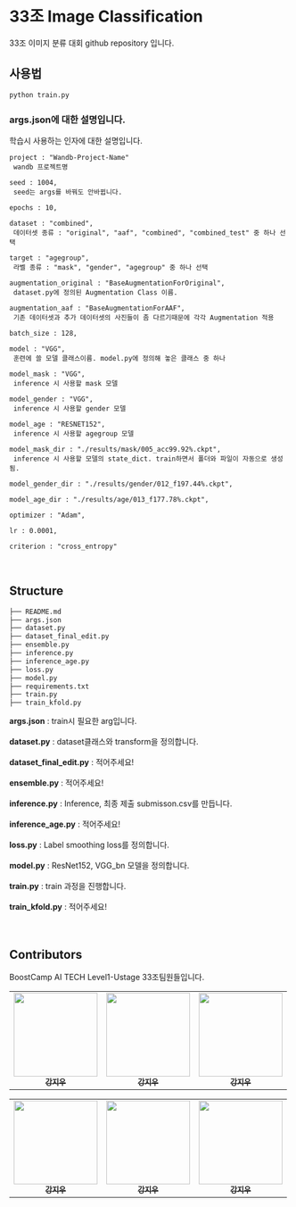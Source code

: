 # 33조 Image Classification
33조 이미지 분류 대회 github repository 입니다.

## 사용법
```bash
python train.py
```

### args.json에 대한 설명입니다.
학습시 사용하는 인자에 대한 설명입니다.

```
project : "Wandb-Project-Name"
 wandb 프로젝트명

seed : 1004,   
 seed는 args를 바꿔도 안바뀝니다.
 
epochs : 10,   

dataset : "combined",   
 데이터셋 종류 : "original", "aaf", "combined", "combined_test" 중 하나 선택
 
target : "agegroup",   
 라벨 종류 : "mask", "gender", "agegroup" 중 하나 선택
 
augmentation_original : "BaseAugmentationForOriginal",   
 dataset.py에 정의된 Augmentation Class 이름. 
 
augmentation_aaf : "BaseAugmentationForAAF",   
 기존 데이터셋과 추가 데이터셋의 사진들이 좀 다르기때문에 각각 Augmentation 적용
 
batch_size : 128,   

model : "VGG",   
 훈련에 쓸 모델 클래스이름. model.py에 정의해 놓은 클래스 중 하나
 
model_mask : "VGG",   
 inference 시 사용할 mask 모델
 
model_gender : "VGG",   
 inference 시 사용할 gender 모델
 
model_age : "RESNET152",   
 inference 시 사용할 agegroup 모델
 
model_mask_dir : "./results/mask/005_acc99.92%.ckpt",   
 inference 시 사용할 모델의 state_dict. train하면서 폴더와 파일이 자동으로 생성됨.
 
model_gender_dir : "./results/gender/012_f197.44%.ckpt", 

model_age_dir : "./results/age/013_f177.78%.ckpt", 

optimizer : "Adam",   

lr : 0.0001,   

criterion : "cross_entropy"   
```


<br>

## Structure

```python
├── README.md
├── args.json
├── dataset.py
├── dataset_final_edit.py
├── ensemble.py
├── inference.py
├── inference_age.py
├── loss.py
├── model.py
├── requirements.txt
├── train.py
├── train_kfold.py
```
**args.json** : train시 필요한 arg입니다.<br><br>
**dataset.py** : dataset클래스와 transform을 정의합니다.<br><br>
**dataset_final_edit.py** :  적어주세요! <br><br>
**ensemble.py** : 적어주세요! <br><br>
**inference.py** : Inference, 최종 제출 submisson.csv를 만듭니다.<br><br>
**inference_age.py** : 적어주세요! <br><br>
**loss.py** : Label smoothing loss를 정의합니다.<br><br>
**model.py** : ResNet152, VGG_bn 모델을 정의합니다. <br><br>
**train.py** : train 과정을 진행합니다.<br><br>
**train_kfold.py** : 적어주세요! <br><br>
<br>

## Contributors
BoostCamp AI TECH Level1-Ustage 33조팀원들입니다. 

<table>
  <tr>
    <td align="center"><a href="https://github.com/jiwoo0212"><img src="https://user-images.githubusercontent.com/67720742/125877217-f8d4d731-e5a9-41f6-8820-5223a4d6b0c6.jpg" width="150" height="150"><br /><sub><b>강지우</b></sub></td>
    <td align="center"><a href="https://github.com/jiwoo0212"><img src="https://user-images.githubusercontent.com/67720742/125877217-f8d4d731-e5a9-41f6-8820-5223a4d6b0c6.jpg" width="150" height="150"><br /><sub><b>강지우</b></sub></td>
     <td align="center"><a href="https://github.com/jiwoo0212"><img src="https://user-images.githubusercontent.com/67720742/125877217-f8d4d731-e5a9-41f6-8820-5223a4d6b0c6.jpg" width="150" height="150"><br /><sub><b>강지우</b></sub></td>
  </tr>
</table>

<table>
  <tr>
       <td align="center"><a href="https://github.com/jiwoo0212"><img src="https://user-images.githubusercontent.com/67720742/125877217-f8d4d731-e5a9-41f6-8820-5223a4d6b0c6.jpg" width="150" height="150"><br /><sub><b>강지우</b></sub></td>
    <td align="center"><a href="https://github.com/jiwoo0212"><img src="https://user-images.githubusercontent.com/67720742/125877217-f8d4d731-e5a9-41f6-8820-5223a4d6b0c6.jpg" width="150" height="150"><br /><sub><b>강지우</b></sub></td>
     <td align="center"><a href="https://github.com/jiwoo0212"><img src="https://user-images.githubusercontent.com/67720742/125877217-f8d4d731-e5a9-41f6-8820-5223a4d6b0c6.jpg" width="150" height="150"><br /><sub><b>강지우</b></sub></td>

